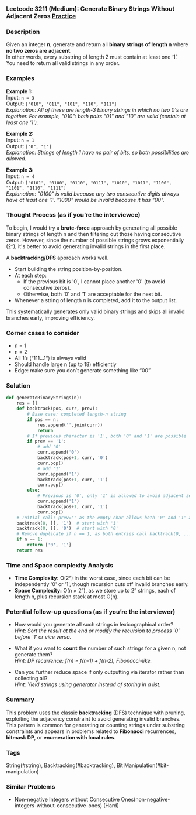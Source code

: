 ### Leetcode 3211 (Medium): Generate Binary Strings Without Adjacent Zeros [Practice](https://leetcode.com/problems/generate-binary-strings-without-adjacent-zeros)

### Description  
Given an integer **n**, generate and return all **binary strings of length n** where **no two zeros are adjacent**.  
In other words, every substring of length 2 must contain at least one ‘1’.  
You need to return all valid strings in any order.

### Examples  

**Example 1:**  
Input: `n = 3`  
Output: `["010", "011", "101", "110", "111"]`  
*Explanation: All of these are length-3 binary strings in which no two 0's are together. For example, "010": both pairs "01" and "10" are valid (contain at least one '1').*

**Example 2:**  
Input: `n = 1`  
Output: `["0", "1"]`  
*Explanation: Strings of length 1 have no pair of bits, so both possibilities are allowed.*

**Example 3:**  
Input: `n = 4`  
Output: `["0101", "0100", "0110", "0111", "1010", "1011", "1100", "1101", "1110", "1111"]`  
*Explanation: "0100" is valid because any two consecutive digits always have at least one '1'. "1000" would be invalid because it has "00".*

### Thought Process (as if you’re the interviewee)  
To begin, I would try a **brute-force** approach by generating all possible binary strings of length n and then filtering out those having consecutive zeros. However, since the number of possible strings grows exponentially (2ⁿ), it's better to avoid generating invalid strings in the first place.

A **backtracking/DFS** approach works well.  
- Start building the string position-by-position.
- At each step:
  - If the previous bit is '0', I cannot place another '0' (to avoid consecutive zeros).
  - Otherwise, both '0' and '1' are acceptable for the next bit.
- Whenever a string of length n is completed, add it to the output list.

This systematically generates only valid binary strings and skips all invalid branches early, improving efficiency.

### Corner cases to consider  
- n = 1  
- n = 2  
- All 1’s (“111…1”) is always valid  
- Should handle large n (up to 18) efficiently  
- Edge: make sure you don’t generate something like “00”

### Solution

```python
def generateBinaryStrings(n):
    res = []
    def backtrack(pos, curr, prev):
        # Base case: completed length-n string
        if pos == n:
            res.append(''.join(curr))
            return
        # If previous character is '1', both '0' and '1' are possible
        if prev == '1':
            # add '0'
            curr.append('0')
            backtrack(pos+1, curr, '0')
            curr.pop()
            # add '1'
            curr.append('1')
            backtrack(pos+1, curr, '1')
            curr.pop()
        else:
            # Previous is '0', only '1' is allowed to avoid adjacent zeros
            curr.append('1')
            backtrack(pos+1, curr, '1')
            curr.pop()
    # Initial call: prev='' as the empty char allows both '0' and '1' as start
    backtrack(0, [], '1')  # start with '1'
    backtrack(0, [], '0')  # start with '0'
    # Remove duplicate if n == 1, as both entries call backtrack(0, ..., ...)
    if n == 1:
        return ['0', '1']
    return res
```

### Time and Space complexity Analysis  

- **Time Complexity:** O(2ⁿ) in the worst case, since each bit can be independently '0' or '1', though recursion cuts off invalid branches early.
- **Space Complexity:** O(n × 2ⁿ), as we store up to 2ⁿ strings, each of length n, plus recursion stack at most O(n).

### Potential follow-up questions (as if you’re the interviewer)  

- How would you generate all such strings in lexicographical order?  
  *Hint: Sort the result at the end or modify the recursion to process '0' before '1' or vice versa.*

- What if you want to **count** the number of such strings for a given n, not generate them?  
  *Hint: DP recurrence: f(n) = f(n-1) + f(n-2), Fibonacci-like.*

- Can you further reduce space if only outputting via iterator rather than collecting all?  
  *Hint: Yield strings using generator instead of storing in a list.*

### Summary
This problem uses the classic **backtracking** (DFS) technique with pruning, exploiting the adjacency constraint to avoid generating invalid branches.  
This pattern is common for generating or counting strings under substring constraints and appears in problems related to **Fibonacci** recurrences, **bitmask DP**, or **enumeration with local rules**.

### Tags
String(#string), Backtracking(#backtracking), Bit Manipulation(#bit-manipulation)

### Similar Problems
- Non-negative Integers without Consecutive Ones(non-negative-integers-without-consecutive-ones) (Hard)